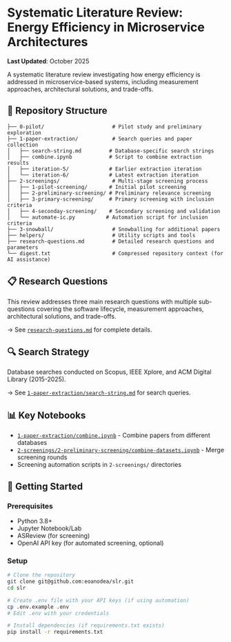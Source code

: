 # Systematic Literature Review: Energy Efficiency in Microservice Architectures

**Last Updated**: October 2025

A systematic literature review investigating how energy efficiency is addressed in microservice-based systems, including measurement approaches, architectural solutions, and trade-offs.

## 📁 Repository Structure

```
├── 0-pilot/                      # Pilot study and preliminary exploration
├── 1-paper-extraction/           # Search queries and paper collection
│   ├── search-string.md         # Database-specific search strings
│   ├── combine.ipynb            # Script to combine extraction results
│   ├── iteration-5/             # Earlier extraction iteration
│   └── iteration-6/             # Latest extraction iteration
├── 2-screenings/                 # Multi-stage screening process
│   ├── 1-pilot-screening/       # Initial pilot screening
│   ├── 2-preliminary-screening/ # Preliminary relevance screening
│   ├── 3-primary-screening/     # Primary screening with inclusion criteria
│   ├── 4-seconday-screening/    # Secondary screening and validation
│   └── automate-ic.py          # Automation script for inclusion criteria
├── 3-snowball/                   # Snowballing for additional papers
├── helpers/                      # Utility scripts and tools
├── research-questions.md         # Detailed research questions and parameters
└── digest.txt                    # Compressed repository context (for AI assistance)
```

## 📋 Research Questions

This review addresses three main research questions with multiple sub-questions covering the software lifecycle, measurement approaches, architectural solutions, and trade-offs.

→ See [`research-questions.md`](research-questions.md) for complete details.

## 🔍 Search Strategy

Database searches conducted on Scopus, IEEE Xplore, and ACM Digital Library (2015-2025).

→ See [`1-paper-extraction/search-string.md`](1-paper-extraction/search-string.md) for search queries.

## 📊 Key Notebooks

- [`1-paper-extraction/combine.ipynb`](1-paper-extraction/combine.ipynb) - Combine papers from different databases
- [`2-screenings/2-preliminary-screening/combine-datasets.ipynb`](2-screenings/2-preliminary-screening/combine-datasets.ipynb) - Merge screening rounds
- Screening automation scripts in `2-screenings/` directories

## 🚀 Getting Started

### Prerequisites

- Python 3.8+
- Jupyter Notebook/Lab
- ASReview (for screening)
- OpenAI API key (for automated screening, optional)

### Setup

```bash
# Clone the repository
git clone git@github.com:eoanodea/slr.git
cd slr

# Create .env file with your API keys (if using automation)
cp .env.example .env
# Edit .env with your credentials

# Install dependencies (if requirements.txt exists)
pip install -r requirements.txt
```
